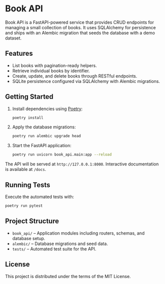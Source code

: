 # Book API

Book API is a FastAPI-powered service that provides CRUD endpoints for managing a small
collection of books. It uses SQLAlchemy for persistence and ships with an Alembic
migration that seeds the database with a demo dataset.

## Features

- List books with pagination-ready helpers.
- Retrieve individual books by identifier.
- Create, update, and delete books through RESTful endpoints.
- SQLite persistence configured via SQLAlchemy with Alembic migrations.

## Getting Started

1. Install dependencies using [Poetry](https://python-poetry.org/):
   ```bash
   poetry install
   ```
2. Apply the database migrations:
   ```bash
   poetry run alembic upgrade head
   ```
3. Start the FastAPI application:
   ```bash
   poetry run uvicorn book_api.main:app --reload
   ```

The API will be served at `http://127.0.0.1:8000`. Interactive documentation is
available at `/docs`.

## Running Tests

Execute the automated tests with:

```bash
poetry run pytest
```

## Project Structure

- `book_api/` – Application modules including routers, schemas, and database setup.
- `alembic/` – Database migrations and seed data.
- `tests/` – Automated test suite for the API.

## License

This project is distributed under the terms of the MIT License.
